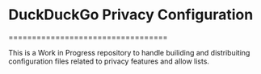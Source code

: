 # DuckDuckGo Privacy Configuration
==================================

This is a Work in Progress repository to handle builiding and distribuiting configuration files related to privacy features and allow lists.
